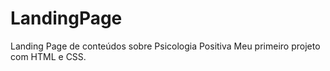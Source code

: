 # LandingPage
Landing Page de conteúdos sobre Psicologia Positiva
Meu primeiro projeto com HTML e CSS. 

